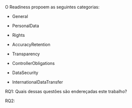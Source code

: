 O Readiness propoem as seguintes categorias:

- General

- PersonalData

- Rights

- AccuracyRetention

- Transparency

- ControllerObligations

- DataSecurity

- InternationalDataTransfer

RQ1: Quais dessas questões são endereçadas este trabalho?

RQ2: 
